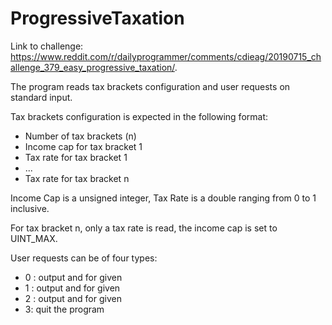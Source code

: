 # ProgressiveTaxation

Link to challenge: https://www.reddit.com/r/dailyprogrammer/comments/cdieag/20190715_challenge_379_easy_progressive_taxation/.

The program reads tax brackets configuration and user requests on standard input.

Tax brackets configuration is expected in the following format:

- Number of tax brackets (n)
- Income cap for tax bracket 1
- Tax rate for tax bracket 1
- ...
- Tax rate for tax bracket n

Income Cap is a unsigned integer, Tax Rate is a double ranging from 0 to 1 inclusive.

For tax bracket n, only a tax rate is read, the income cap is set to UINT_MAX.

User requests can be of four types:

- 0 <income>: output <overall tax> and <overall tax rate> for given <income>
- 1 <overall tax>: output <income> and <overall tax rate> for given <overall tax>
- 2 <overall tax rate>: output <income> and <overall tax> for given <overall tax rate>
- 3: quit the program
